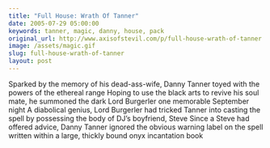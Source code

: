 ```yaml
---
title: "Full House: Wrath Of Tanner"
date: 2005-07-29 05:00:00
keywords: tanner, magic, danny, house, pack
original_url: http://www.axisofstevil.com/p/full-house-wrath-of-tanner
image: /assets/magic.gif
slug: full-house-wrath-of-tanner
layout: post
---
```


Sparked by the memory of his dead-ass-wife, Danny Tanner toyed with the powers of the ethereal range Hoping to use the black arts to revive his soul mate, he summoned the dark Lord Burgerler one memorable September night A diabolical genius, Lord Burgerler had tricked Tanner into casting the spell by possessing the body of DJ’s boyfriend, Steve Since a Steve had offered advice, Danny Tanner ignored the obvious warning label on the spell written within a large, thickly bound onyx incantation book

